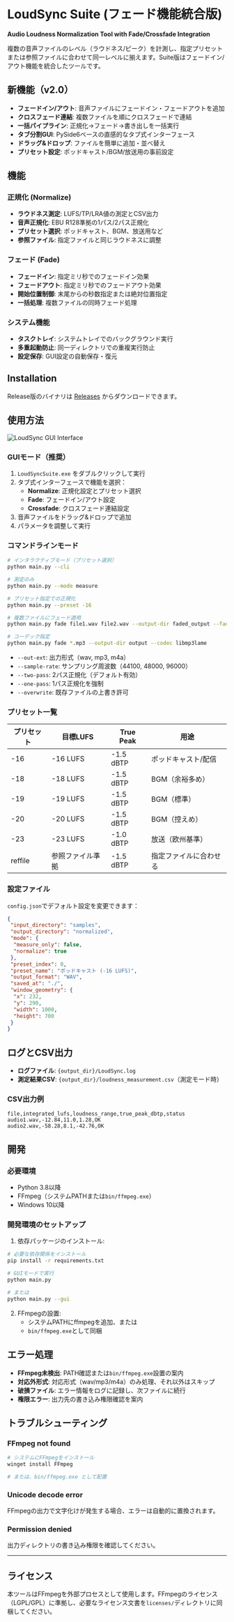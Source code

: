 # LoudSync Suite (フェード機能統合版)

**Audio Loudness Normalization Tool with Fade/Crossfade Integration**

複数の音声ファイルのレベル（ラウドネス/ピーク）を計測し、指定プリセットまたは参照ファイルに合わせて同一レベルに揃えます。Suite版はフェードイン/アウト機能を統合したツールです。

## 新機能（v2.0）

- **フェードイン/アウト**: 音声ファイルにフェードイン・フェードアウトを追加
- **クロスフェード連結**: 複数ファイルを順にクロスフェードで連結
- **一括パイプライン**: 正規化→フェード→書き出しを一括実行
- **タブ分割GUI**: PySide6ベースの直感的なタブ式インターフェース
- **ドラッグ&ドロップ**: ファイルを簡単に追加・並べ替え
- **プリセット設定**: ポッドキャスト/BGM/放送用の事前設定

## 機能

### 正規化 (Normalize)

- **ラウドネス測定**: LUFS/TP/LRA値の測定とCSV出力
- **音声正規化**: EBU R128準拠の1パス/2パス正規化
- **プリセット選択**: ポッドキャスト、BGM、放送用など
- **参照ファイル**: 指定ファイルと同じラウドネスに調整

### フェード (Fade)

- **フェードイン**: 指定ミリ秒でのフェードイン効果
- **フェードアウト**: 指定ミリ秒でのフェードアウト効果
- **開始位置制御**: 末尾からの秒数指定または絶対位置指定
- **一括処理**: 複数ファイルの同時フェード処理

### システム機能

- **タスクトレイ**: システムトレイでのバックグラウンド実行
- **多重起動防止**: 同一ディレクトリでの重複実行防止
- **設定保存**: GUI設定の自動保存・復元

## Installation

Release版のバイナリは [Releases](https://github.com/zukio/LoudSync/releases/) からダウンロードできます。

## 使用方法

![LoudSync GUI Interface](assets/image.png)

### GUIモード（推奨）

1. `LoudSyncSuite.exe` をダブルクリックして実行
2. タブ式インターフェースで機能を選択：
   - **Normalize**: 正規化設定とプリセット選択
   - **Fade**: フェードイン/アウト設定
   - **Crossfade**: クロスフェード連結設定
3. 音声ファイルをドラッグ&ドロップで追加
4. パラメータを調整して実行

### コマンドラインモード

```bash
# インタラクティブモード（プリセット選択）
python main.py --cli

# 測定のみ
python main.py --mode measure

# プリセット指定での正規化
python main.py --preset -16

# 複数ファイルにフェード適用
python main.py fade file1.wav file2.wav --output-dir faded_output --fade-in 500 --fade-out 2000

# コーデック指定
python main.py fade *.mp3 --output-dir output --codec libmp3lame
```

- `--out-ext`: 出力形式（wav, mp3, m4a）
- `--sample-rate`: サンプリング周波数（44100, 48000, 96000）
- `--two-pass`: 2パス正規化（デフォルト有効）
- `--one-pass`: 1パス正規化を強制
- `--overwrite`: 既存ファイルの上書き許可

### プリセット一覧

| プリセット | 目標LUFS | True Peak | 用途 |
|-----------|----------|-----------|------|
| -16 | -16 LUFS | -1.5 dBTP | ポッドキャスト/配信 |
| -18 | -18 LUFS | -1.5 dBTP | BGM（余裕多め） |
| -19 | -19 LUFS | -1.5 dBTP | BGM（標準） |
| -20 | -20 LUFS | -1.5 dBTP | BGM（控えめ） |
| -23 | -23 LUFS | -1.0 dBTP | 放送（欧州基準） |
| reffile | 参照ファイル準拠 | -1.5 dBTP | 指定ファイルに合わせる |

### 設定ファイル

`config.json`でデフォルト設定を変更できます：

```json
{
 "input_directory": "samples",
 "output_directory": "normalized",
 "mode": {
  "measure_only": false,
  "normalize": true
 },
 "preset_index": 0,
 "preset_name": "ポッドキャスト (-16 LUFS)",
 "output_format": "WAV",
 "saved_at": "./",
 "window_geometry": {
  "x": 232,
  "y": 290,
  "width": 1000,
  "height": 700
 }
}
```

## ログとCSV出力

- **ログファイル**: `{output_dir}/LoudSync.log`
- **測定結果CSV**: `{output_dir}/loudness_measurement.csv`（測定モード時）

### CSV出力例

```csv
file,integrated_lufs,loudness_range,true_peak_dbtp,status
audio1.wav,-12.84,11.0,1.28,OK
audio2.wav,-58.28,8.1,-42.76,OK
```

## 開発

### 必要環境

- Python 3.8以降
- FFmpeg（システムPATHまたは`bin/ffmpeg.exe`）
- Windows 10以降

### 開発環境のセットアップ

1. 依存パッケージのインストール:

```bash
# 必要な依存関係をインストール
pip install -r requirements.txt

# GUIモードで実行
python main.py

# または
python main.py --gui
```

2. FFmpegの設置:
   - システムPATHにffmpegを追加、または
   - `bin/ffmpeg.exe`として同梱

## エラー処理

- **FFmpeg未検出**: PATH確認または`bin/ffmpeg.exe`設置の案内
- **対応外形式**: 対応形式（wav/mp3/m4a）のみ処理、それ以外はスキップ
- **破損ファイル**: エラー情報をログに記録し、次ファイルに続行
- **権限エラー**: 出力先の書き込み権限確認を案内

## トラブルシューティング

### FFmpeg not found

```bash
# システムにFFmpegをインストール
winget install FFmpeg

# または、bin/ffmpeg.exe として配置
```

### Unicode decode error

FFmpegの出力で文字化けが発生する場合、エラーは自動的に置換されます。

### Permission denied

出力ディレクトリの書き込み権限を確認してください。

---

## ライセンス

本ツールはFFmpegを外部プロセスとして使用します。FFmpegのライセンス（LGPL/GPL）に準拠し、必要なライセンス文書を`licenses/`ディレクトリに同梱してください。

